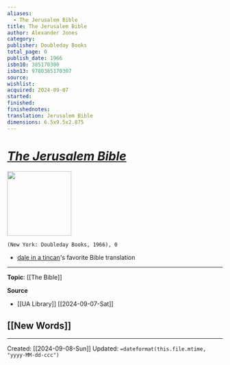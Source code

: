 ```yaml
---
aliases:
  - The Jerusalem Bible
title: The Jerusalem Bible
author: Alexander Jones
category: 
publisher: Doubleday Books
total_page: 0
publish_date: 1966
isbn10: 385170300
isbn13: 9780385170307
source: 
wishlist: 
acquired: 2024-09-07
started: 
finished: 
finishednotes:
translation: Jerusalem Bible
dimensions: 6.5x9.5x2.875
---
```

# *[The Jerusalem Bible]()*

<img src="https://external-content.duckduckgo.com/iu/?u=https%3A%2F%2Fi.pinimg.com%2Foriginals%2F7c%2F25%2F6a%2F7c256a799d7837fda2f71707e1834348.jpg&f=1&nofb=1&ipt=9776f365b317025c8224c899b681fb3206256f01657d1cb4f49ba0f6b1d4346b&ipo=images" width=150>

`(New York: Doubleday Books, 1966), 0`

- [dale in a tincan](https://youtu.be/q1OEJOaaOWA?t=2564)'s favorite Bible translation 

--- 
**Topic**: [[The Bible]]

**Source**
- [[UA Library]] [[2024-09-07-Sat]]
 
**[[New Words]]**
- 

---
Created: [[2024-09-08-Sun]]
Updated: `=dateformat(this.file.mtime, "yyyy-MM-dd-ccc")`